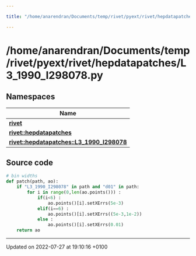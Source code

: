 ```yaml
---

title: "/home/anarendran/Documents/temp/rivet/pyext/rivet/hepdatapatches/L3_1990_I298078.py"

---
```


# /home/anarendran/Documents/temp/rivet/pyext/rivet/hepdatapatches/L3_1990_I298078.py



## Namespaces

| Name           |
| -------------- |
| **[rivet](http://example.org/namespaces/namespacerivet/)**  |
| **[rivet::hepdatapatches](http://example.org/namespaces/namespacerivet_1_1hepdatapatches/)**  |
| **[rivet::hepdatapatches::L3_1990_I298078](http://example.org/namespaces/namespacerivet_1_1hepdatapatches_1_1l3__1990__i298078/)**  |




## Source code

```python
# bin widths
def patch(path, ao):
    if "L3_1990_I298078" in path and "d01" in path:
        for i in range(0,len(ao.points())) :
            if(i<6) :
                ao.points()[i].setXErrs(5e-3)
            elif(i==6) :
                ao.points()[i].setXErrs((5e-3,1e-2))
            else :
                ao.points()[i].setXErrs(0.01)
    return ao
```


-------------------------------

Updated on 2022-07-27 at 19:10:16 +0100
